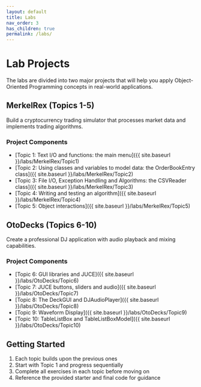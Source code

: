 ```yaml
---
layout: default
title: Labs
nav_order: 3
has_children: true
permalink: /labs/
---
```


# Lab Projects

The labs are divided into two major projects that will help you apply Object-Oriented Programming concepts in real-world applications.

## MerkelRex (Topics 1-5)

Build a cryptocurrency trading simulator that processes market data and implements trading algorithms.

### Project Components
- [Topic 1: Text I/O and functions: the main menu]({{ site.baseurl }}/labs/MerkelRex/Topic1)
- [Topic 2: Using classes and variables to model data: the OrderBookEntry class]({{ site.baseurl }}/labs/MerkelRex/Topic2)
- [Topic 3: File I/O, Exception Handling and Algorithms: the CSVReader class]({{ site.baseurl }}/labs/MerkelRex/Topic3)
- [Topic 4: Writing and testing an algorithm]({{ site.baseurl }}/labs/MerkelRex/Topic4)
- [Topic 5: Object interactions]({{ site.baseurl }}/labs/MerkelRex/Topic5)

## OtoDecks (Topics 6-10)

Create a professional DJ application with audio playback and mixing capabilities.

### Project Components
- [Topic 6: GUI libraries and JUCE]({{ site.baseurl }}/labs/OtoDecks/Topic6)
- [Topic 7: JUCE buttons, sliders and audio]({{ site.baseurl }}/labs/OtoDecks/Topic7)
- [Topic 8: The DeckGUI and DJAudioPlayer]({{ site.baseurl }}/labs/OtoDecks/Topic8)
- [Topic 9: Waveform Display]({{ site.baseurl }}/labs/OtoDecks/Topic9)
- [Topic 10: TableListBox and TableListBoxModel]({{ site.baseurl }}/labs/OtoDecks/Topic10)

## Getting Started

1. Each topic builds upon the previous ones
2. Start with Topic 1 and progress sequentially
3. Complete all exercises in each topic before moving on
4. Reference the provided starter and final code for guidance
